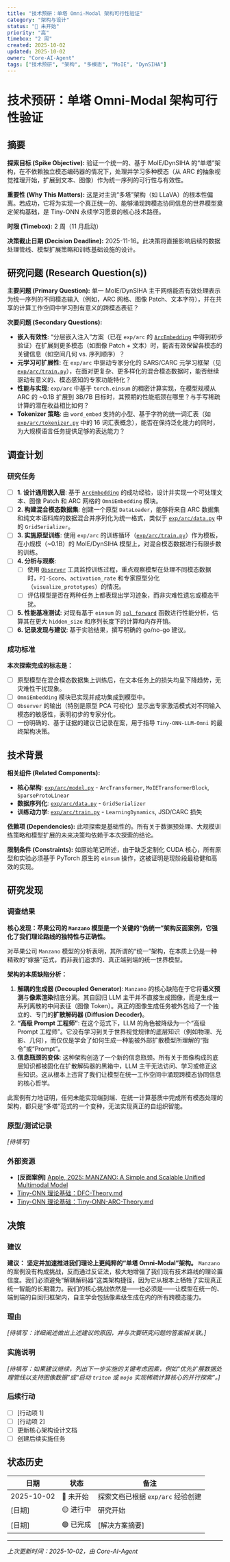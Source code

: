 ```yaml
---
title: "技术预研：单塔 Omni-Modal 架构可行性验证"
category: "架构与设计"
status: "🔴 未开始"
priority: "高"
timebox: "2 周"
created: 2025-10-02
updated: 2025-10-02
owner: "Core-AI-Agent"
tags: ["技术预研", "架构", "多模态", "MoIE", "DynSIHA"]
---
```


# 技术预研：单塔 Omni-Modal 架构可行性验证

## 摘要

**探索目标 (Spike Objective):** 验证一个统一的、基于 MoIE/DynSIHA 的“单塔”架构，在不依赖独立模态编码器的情况下，处理并学习多种模态（从 ARC 的抽象视觉推理开始，扩展到文本、图像）作为统一序列的可行性与有效性。

**重要性 (Why This Matters):** 这是对主流“多塔”架构（如 LLaVA）的根本性偏离。若成功，它将为实现一个真正统一的、能够涌现跨模态协同信息的世界模型奠定架构基础，是 Tiny-ONN 永续学习愿景的核心技术路径。

**时限 (Timebox):** 2 周（11 月启动）

**决策截止日期 (Decision Deadline):** 2025-11-16。此决策将直接影响后续的数据处理管线、模型扩展策略和训练基础设施的设计。

## 研究问题 (Research Question(s))

**主要问题 (Primary Question):** 单一 MoIE/DynSIHA 主干网络能否有效处理表示为统一序列的不同模态输入（例如，ARC 网格、图像 Patch、文本字符），并在共享的计算工作空间中学习到有意义的跨模态表征？

**次要问题 (Secondary Questions):**

- **嵌入有效性**: “分层嵌入注入”方案（已在 `exp/arc` 的 [`ArcEmbedding`](exp/arc/model.py:258) 中得到初步验证）在扩展到更多模态（如图像 Patch + 文本）时，能否有效保留各模态的关键信息（如空间几何 vs. 序列顺序）？
- **元学习可扩展性**: 在 `exp/arc` 中驱动专家分化的 SARS/CARC 元学习框架（见 [`exp/arc/train.py`](exp/arc/train.py:58)），在面对更复杂、更多样化的混合模态数据时，能否继续驱动有意义的、模态感知的专家功能特化？
- **性能与实现**: `exp/arc` 中基于 `torch.einsum` 的稠密计算实现，在模型规模从 ARC 的 ~0.1B 扩展到 3B/7B 目标时，其预期的性能瓶颈在哪里？与手写稀疏计算的潜在收益相比如何？
- **Tokenizer 策略**: 由 `word_embed` 支持的小型、基于字符的统一词汇表（如 [`exp/arc/tokenizer.py`](exp/arc/tokenizer.py:4) 中的 16 词汇表概念），能否在保持泛化能力的同时，为大规模语言任务提供足够的表达能力？

## 调查计划

### 研究任务

- [ ] **1. 设计通用嵌入层**: 基于 [`ArcEmbedding`](exp/arc/model.py:258) 的成功经验，设计并实现一个可处理文本、图像 Patch 和 ARC 网格的 `OmniEmbedding` 模块。
- [ ] **2. 构建混合模态数据集**: 创建一个原型 `DataLoader`，能够将来自 ARC 数据集和纯文本语料库的数据混合并序列化为统一格式，类似于 [`exp/arc/data.py`](exp/arc/data.py:12) 中的 `GridSerializer`。
- [ ] **3. 实施原型训练**: 使用 `exp/arc` 的训练循环（[`exp/arc/train.py`](exp/arc/train.py:153)）作为模板，在小规模（~0.1B）的 MoIE/DynSIHA 模型上，对混合模态数据进行有限步数的训练。
- [ ] **4. 分析与观察**:
  - [ ] 使用 [`Observer`](exp/arc/observer.py:20) 工具监控训练过程，重点观察模型在处理不同模态数据时，`PI-Score`、`activation_rate` 和专家原型分化（`visualize_prototypes`）的情况。
  - [ ] 评估模型是否在两种任务上都表现出学习迹象，而非灾难性遗忘或模态干扰。
- [ ] **5. 性能基准测试**: 对现有基于 `einsum` 的 [`spl_forward`](exp/arc/model.py:39) 函数进行性能分析，估算其在更大 `hidden_size` 和序列长度下的计算和内存开销。
- [ ] **6. 记录发现与建议**: 基于实验结果，撰写明确的 go/no-go 建议。

### 成功标准

**本次探索完成的标志是：**

- [ ] 原型模型在混合模态数据集上训练后，在文本任务上的损失均呈下降趋势，无灾难性干扰现象。
- [ ] `OmniEmbedding` 模块已实现并成功集成到模型中。
- [ ] `Observer` 的输出（特别是原型 PCA 可视化）显示出专家激活模式对不同输入模态的敏感性，表明初步的专家分化。
- [ ] 一份明确的、基于证据的建议已记录在案，用于指导 `Tiny-ONN-LLM-Omni` 的最终架构决策。

## 技术背景

**相关组件 (Related Components):**

- **核心架构**: [`exp/arc/model.py`](exp/arc/model.py:1) - `ArcTransformer`, `MoIETransformerBlock`, `SparseProtoLinear`
- **数据序列化**: [`exp/arc/data.py`](exp/arc/data.py:1) - `GridSerializer`
- **训练动力学**: [`exp/arc/train.py`](exp/arc/train.py:1) - `LearningDynamics`, JSD/CARC 损失

**依赖项 (Dependencies):** 此项探索是基础性的。所有关于数据预处理、大规模训练策略和模型扩展的未来决策均依赖于本次探索的结论。

**限制条件 (Constraints):** 如原始笔记所述，由于缺乏定制化 CUDA 核心，所有原型和实验必须基于 PyTorch 原生的 `einsum` 操作，这被证明是现阶段最稳健和高效的实现。

## 研究发现

### 调查结果

**核心发现：苹果公司的 `Manzano` 模型是一个关键的“伪统一”架构反面案例，它强化了我们理论路线的独特性与正确性。**

对苹果公司 `Manzano` 模型的分析表明，其所谓的“统一”架构，在本质上仍是一种精致的“嫁接”范式，而非我们追求的、真正端到端的统一世界模型。

**架构的本质缺陷分析：**

1. **解耦的生成器 (Decoupled Generator)**: `Manzano` 的核心缺陷在于它将**语义预测**与**像素渲染**彻底分离。其自回归 LLM 主干并不直接生成图像，而是生成一系列离散的中间表征（图像 Token）。真正的图像生成任务被外包给了一个独立的、专门的**扩散解码器 (Diffusion Decoder)**。
2. **“高级 Prompt 工程师”**: 在这个范式下，LLM 的角色被降级为一个“高级 Prompt 工程师”。它没有学习到关于世界视觉规律的底层知识（例如物理、光影、几何），而仅仅是学会了如何生成一种能被外部扩散模型所理解的“指令”或“Prompt”。
3. **信息瓶颈的变体**: 这种架构创造了一个新的信息瓶颈。所有关于图像构成的底层知识都被固化在扩散解码器的黑箱中，LLM 主干无法访问、学习或修正这些知识。这从根本上违背了我们让模型在统一工作空间中涌现跨模态协同信息的核心哲学。

此案例有力地证明，任何未能实现端到端、在统一计算基质中完成所有模态处理的架构，都只是“多塔”范式的一个变种，无法实现真正的自组织智能。

### 原型/测试记录

_[待填写]_

### 外部资源

- **[反面案例]** [Apple, 2025: MANZANO: A Simple and Scalable Unified Multimodal Model](https://arxiv.org/html/2509.16197v1)
- [Tiny-ONN 理论基础：DFC-Theory.md](file://e:\Dev\Chain\Tiny-ONN.roo\rules\DFC-Theory.md)
- [Tiny-ONN 理论基础：Tiny-ONN-ARC-Theory.md](file://e:\Dev\Chain\Tiny-ONN.roo\rules\Tiny-ONN-ARC-Theory.md)

## 决策

### 建议

**建议：** **坚定并加速推进我们理论上更纯粹的“单塔 Omni-Modal”架构。** `Manzano` 的案例没有构成挑战，反而通过反证法，极大地增强了我们现有技术路线的理论置信度。我们必须避免“解耦解码器”这类架构捷径，因为它从根本上牺牲了实现真正统一智能的长期潜力。我们的核心挑战依然是——也必须是——让模型在统一的、端到端的自回归框架内，自主学会包括像素级生成在内的所有跨模态能力。

### 理由

_[待填写：详细阐述做出上述建议的原因，并与次要研究问题的答案相关联。]_

### 实施说明

_[待填写：如果建议继续，列出下一步实施的关键考虑因素，例如“优先扩展数据处理管线以支持图像数据”或“启动 `triton` 或 `mojo` 实现稀疏计算核心的并行探索”。]_

### 后续行动

- [ ] [行动项 1]
- [ ] [行动项 2]
- [ ] 更新核心架构设计文档
- [ ] 创建后续实施任务

## 状态历史

| 日期       | 状态      | 备注                              |
| ---------- | --------- | --------------------------------- |
| 2025-10-02 | 🔴 未开始 | 探索文档已根据 `exp/arc` 经验创建 |
| [日期]     | 🟡 进行中 | 研究开始                          |
| [日期]     | 🟢 已完成 | [解决方案摘要]                    |

---

_上次更新时间：2025-10-02，由 Core-AI-Agent_

